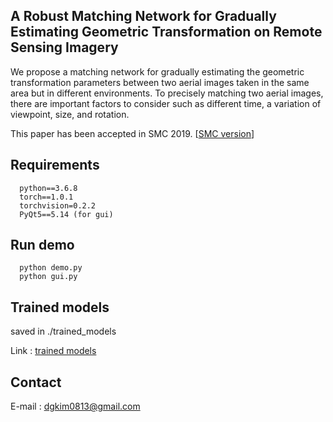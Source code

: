## A Robust Matching Network for Gradually Estimating Geometric Transformation on Remote Sensing Imagery

We propose a matching network for gradually estimating the geometric transformation parameters between two aerial images taken in the same area but in different environments. To precisely matching two aerial images, there are important factors to consider such as different time, a variation of viewpoint, size, and rotation.

This paper has been accepted in SMC 2019. [[SMC version](https://ieeexplore.ieee.org/document/8913881)]


## Requirements
```
  python==3.6.8
  torch==1.0.1
  torchvision=0.2.2
  PyQt5==5.14 (for gui)
```  
## Run demo
```
  python demo.py
  python gui.py
```  
## Trained models

saved in ./trained_models

Link : [trained models](https://drive.google.com/file/d/1au049oWWxio9Pgowo4Rias9knL_yiNth/view?usp=sharing, "saved model link")

## Contact

E-mail : <dgkim0813@gmail.com>
